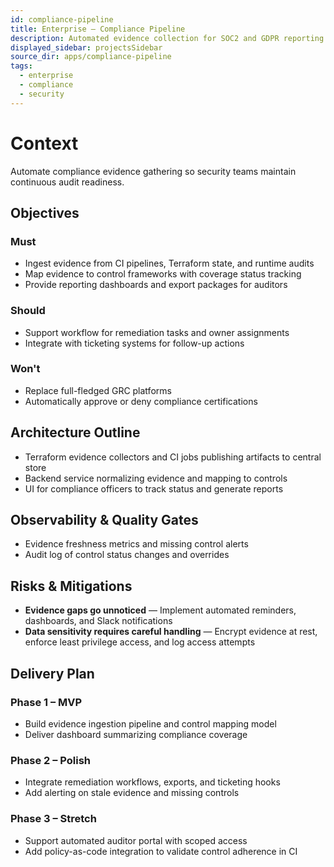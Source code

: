 ```yaml
---
id: compliance-pipeline
title: Enterprise – Compliance Pipeline
description: Automated evidence collection for SOC2 and GDPR reporting.
displayed_sidebar: projectsSidebar
source_dir: apps/compliance-pipeline
tags:
  - enterprise
  - compliance
  - security
---
```


# Context

Automate compliance evidence gathering so security teams maintain continuous audit readiness.

## Objectives

### Must
- Ingest evidence from CI pipelines, Terraform state, and runtime audits
- Map evidence to control frameworks with coverage status tracking
- Provide reporting dashboards and export packages for auditors

### Should
- Support workflow for remediation tasks and owner assignments
- Integrate with ticketing systems for follow-up actions

### Won't
- Replace full-fledged GRC platforms
- Automatically approve or deny compliance certifications

## Architecture Outline

- Terraform evidence collectors and CI jobs publishing artifacts to central store
- Backend service normalizing evidence and mapping to controls
- UI for compliance officers to track status and generate reports

## Observability & Quality Gates

- Evidence freshness metrics and missing control alerts
- Audit log of control status changes and overrides

## Risks & Mitigations

- **Evidence gaps go unnoticed** — Implement automated reminders, dashboards, and Slack notifications
- **Data sensitivity requires careful handling** — Encrypt evidence at rest, enforce least privilege access, and log access attempts

## Delivery Plan

### Phase 1 – MVP
- Build evidence ingestion pipeline and control mapping model
- Deliver dashboard summarizing compliance coverage

### Phase 2 – Polish
- Integrate remediation workflows, exports, and ticketing hooks
- Add alerting on stale evidence and missing controls

### Phase 3 – Stretch
- Support automated auditor portal with scoped access
- Add policy-as-code integration to validate control adherence in CI
